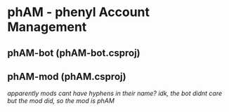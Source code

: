 # phAM - phenyl Account Management

## phAM-bot (phAM-bot.csproj)

## phAM-mod (phAM.csproj)
*apparently mods cant have hyphens in their name? idk, the bot didnt care but the mod did, so the mod is phAM*